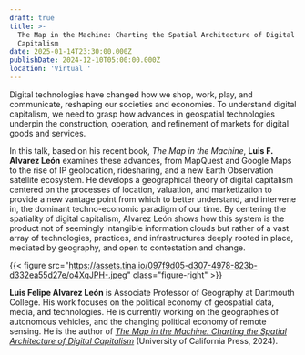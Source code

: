 ```yaml
---
draft: true
title: >-
  The Map in the Machine: Charting the Spatial Architecture of Digital
  Capitalism
date: 2025-01-14T23:30:00.000Z
publishDate: 2024-12-10T05:00:00.000Z
location: 'Virtual '
---
```


Digital technologies have changed how we shop, work, play, and communicate, reshaping our societies and economies. To understand digital capitalism, we need to grasp how advances in geospatial technologies underpin the construction, operation, and refinement of markets for digital goods and services.

In this talk, based on his recent book, *The Map in the Machine*, **Luis F. Alvarez León** examines these advances, from MapQuest and Google Maps to the rise of IP geolocation, ridesharing, and a new Earth Observation satellite ecosystem. He develops a geographical theory of digital capitalism centered on the processes of location, valuation, and marketization to provide a new vantage point from which to better understand, and intervene in, the dominant techno-economic paradigm of our time. By centering the spatiality of digital capitalism, Alvarez León shows how this system is the product not of seemingly intangible information clouds but rather of a vast array of technologies, practices, and infrastructures deeply rooted in place, mediated by geography, and open to contestation and change.

{{< figure src="https://assets.tina.io/097f9d05-d307-4978-823b-d332ea55d27e/o4XqJPH-.jpeg" class="figure-right" >}}

**Luis Felipe Alvarez León** is Associate Professor of Geography at Dartmouth College. His work focuses on the political economy of geospatial data, media, and technologies. He is currently working on the geographies of autonomous vehicles, and the changing political economy of remote sensing. He is the author of *[The Map in the Machine: Charting the Spatial Architecture of Digital Capitalism](https://www.ucpress.edu/books/the-map-in-the-machine/paper)* (University of California Press, 2024).
